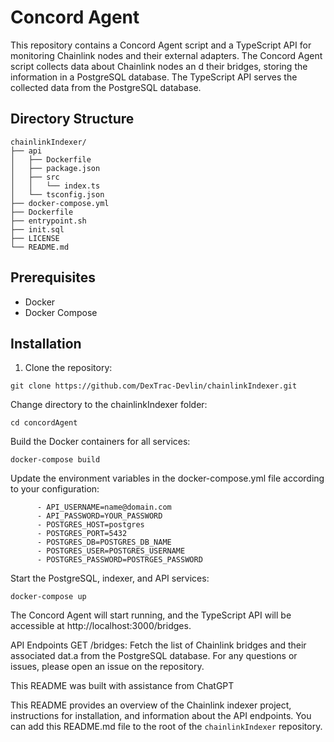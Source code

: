 # Concord Agent

This repository contains a Concord Agent script and a TypeScript API for monitoring Chainlink nodes and their external adapters. The Concord Agent script collects data about Chainlink nodes an
d their bridges, storing the information in a PostgreSQL database. The TypeScript API serves the collected data from the PostgreSQL database.

## Directory Structure

```
chainlinkIndexer/
├── api
│   ├── Dockerfile
│   ├── package.json
│   ├── src
│   │   └── index.ts
│   └── tsconfig.json
├── docker-compose.yml
├── Dockerfile
├── entrypoint.sh
├── init.sql
├── LICENSE
└── README.md

```

## Prerequisites

- Docker
- Docker Compose

## Installation

1. Clone the repository:


`git clone https://github.com/DexTrac-Devlin/chainlinkIndexer.git`


Change directory to the chainlinkIndexer folder:

`cd concordAgent`


Build the Docker containers for all services:

`docker-compose build`

Update the environment variables in the docker-compose.yml file according to your configuration:
```
      - API_USERNAME=name@domain.com
      - API_PASSWORD=YOUR_PASSWORD
      - POSTGRES_HOST=postgres
      - POSTGRES_PORT=5432
      - POSTGRES_DB=POSTGRES_DB_NAME
      - POSTGRES_USER=POSTGRES_USERNAME
      - POSTGRES_PASSWORD=POSTRGES_PASSWORD
```

Start the PostgreSQL, indexer, and API services:

`docker-compose up`

The Concord Agent will start running, and the TypeScript API will be accessible at http://localhost:3000/bridges.

API Endpoints
GET /bridges: Fetch the list of Chainlink bridges and their associated dat.a from the PostgreSQL database.
For any questions or issues, please open an issue on the repository.


This README was built with assistance from ChatGPT


This README provides an overview of the Chainlink indexer project, instructions for installation, and information about the API endpoints. You can add this README.md file to the root of the 
`chainlinkIndexer` repository.
